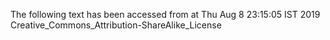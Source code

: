 The following text has been accessed from at Thu Aug 8 23:15:05 IST 2019
Creative_Commons_Attribution-ShareAlike_License
